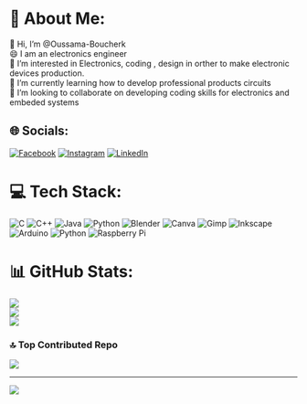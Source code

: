 # 💫 About Me:
👋 Hi, I’m @Oussama-Boucherk<br>😄 I am an electronics engineer<br>👀 I’m interested in Electronics, coding , design in orther to make electronic devices production.<br>🌱 I’m currently learning how to develop professional products circuits<br>💞️ I’m looking to collaborate on developing coding skills for electronics and embeded systems


## 🌐 Socials:
[![Facebook](https://img.shields.io/badge/Facebook-%231877F2.svg?logo=Facebook&logoColor=white)](https://facebook.com/profile.php?id=100021668220333) [![Instagram](https://img.shields.io/badge/Instagram-%23E4405F.svg?logo=Instagram&logoColor=white)](https://instagram.com/oussamaboucherk) [![LinkedIn](https://img.shields.io/badge/LinkedIn-%230077B5.svg?logo=linkedin&logoColor=white)](https://linkedin.com/in/oussama-boucherk) 

# 💻 Tech Stack:
![C](https://img.shields.io/badge/c-%2300599C.svg?style=for-the-badge&logo=c&logoColor=white) ![C++](https://img.shields.io/badge/c++-%2300599C.svg?style=for-the-badge&logo=c%2B%2B&logoColor=white) ![Java](https://img.shields.io/badge/java-%23ED8B00.svg?style=for-the-badge&logo=openjdk&logoColor=white) ![Python](https://img.shields.io/badge/python-3670A0?style=for-the-badge&logo=python&logoColor=ffdd54) ![Blender](https://img.shields.io/badge/blender-%23F5792A.svg?style=for-the-badge&logo=blender&logoColor=white) ![Canva](https://img.shields.io/badge/Canva-%2300C4CC.svg?style=for-the-badge&logo=Canva&logoColor=white) ![Gimp](https://img.shields.io/badge/Gimp-657D8B?style=for-the-badge&logo=gimp&logoColor=FFFFFF) ![Inkscape](https://img.shields.io/badge/Inkscape-e0e0e0?style=for-the-badge&logo=inkscape&logoColor=080A13) ![Arduino](https://img.shields.io/badge/-Arduino-00979D?style=for-the-badge&logo=Arduino&logoColor=white) ![Python](https://img.shields.io/badge/python-3670A0?style=for-the-badge&logo=python&logoColor=ffdd54) ![Raspberry Pi](https://img.shields.io/badge/-RaspberryPi-C51A4A?style=for-the-badge&logo=Raspberry-Pi)
# 📊 GitHub Stats:
![](https://github-readme-stats.vercel.app/api?username=Oussama-Boucherk&theme=dark&hide_border=false&include_all_commits=true&count_private=true)<br/>
![](https://github-readme-streak-stats.herokuapp.com/?user=Oussama-Boucherk&theme=dark&hide_border=false)<br/>
![](https://github-readme-stats.vercel.app/api/top-langs/?username=Oussama-Boucherk&theme=dark&hide_border=false&include_all_commits=true&count_private=true&layout=compact)

### 🔝 Top Contributed Repo
![](https://github-contributor-stats.vercel.app/api?username=Oussama-Boucherk&limit=5&theme=dark&combine_all_yearly_contributions=true)

---
[![](https://visitcount.itsvg.in/api?id=Oussama-Boucherk&icon=5&color=0)](https://visitcount.itsvg.in)

<!-- Proudly created with GPRM ( https://gprm.itsvg.in ) -->
